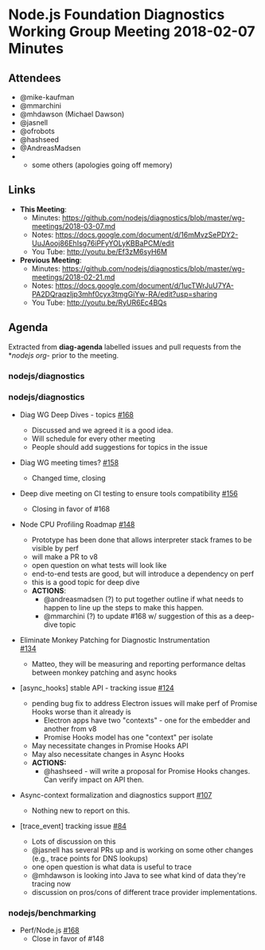 # Node.js Foundation Diagnostics Working Group Meeting 2018-02-07 Minutes

## Attendees
 - @mike-kaufman
 - @mmarchini
 - @mhdawson (Michael Dawson)
 - @jasnell
 - @ofrobots
 - @hashseed
 - @AndreasMadsen
 - + some others (apologies going off memory)

## Links
- **This Meeting**:
  - Minutes:  https://github.com/nodejs/diagnostics/blob/master/wg-meetings/2018-03-07.md
  - Notes: https://docs.google.com/document/d/16mMvzSePDY2-UuJAooj86EhIsg76iPFyYOLyKBBaPCM/edit
  - You Tube: http://youtu.be/Ef3zM6syH6M
- **Previous Meeting**: 
  - Minutes:  https://github.com/nodejs/diagnostics/blob/master/wg-meetings/2018-02-21.md
  - Notes: https://docs.google.com/document/d/1ucTWrJuU7YA-PA2DQraqzIjp3mhf0cyx3tmgGiYw-RA/edit?usp=sharing
  - You Tube: http://youtu.be/RyUR6Ec4BQs

## Agenda

Extracted from **diag-agenda** labelled issues and pull requests from the **nodejs org*- prior to the meeting.

### nodejs/diagnostics

### nodejs/diagnostics

- Diag WG Deep Dives - topics [#168](https://github.com/nodejs/diagnostics/issues/168)
  - Discussed and we agreed it is a good idea.
  - Will schedule for every other meeting
  - People should add suggestions for topics in the issue

- Diag WG meeting times? [#158](https://github.com/nodejs/diagnostics/issues/158)
  - Changed time, closing

- Deep dive meeting on CI testing to ensure tools compatibility [#156](https://github.com/nodejs/diagnostics/issues/156)
  - Closing in favor of #168

- Node CPU Profiling Roadmap [#148](https://github.com/nodejs/diagnostics/issues/148)
  - Prototype has been done that allows interpreter stack frames to be visible by perf
  - will make a PR to v8
  - open question on what tests will look like
  - end-to-end tests are good, but will introduce a dependency on perf
  - this is a good topic for deep dive
  - **ACTIONS**:
      - @andreasmadsen (?) to put together outline if what needs to happen to line up the steps to make
    this happen.
     - @mmarchini (?) to update #168 w/ suggestion of this as a deep-dive topic

- Eliminate Monkey Patching for Diagnostic Instrumentation  
[#134](https://github.com/nodejs/diagnostics/issues/134)
  - Matteo, they will be measuring and reporting performance deltas between monkey patching and async hooks

- \[async_hooks\] stable API - tracking issue [#124](https://github.com/nodejs/diagnostics/issues/124)
  - pending bug fix to address Electron issues will make perf of Promise Hooks worse than it already is
    - Electron apps have two "contexts" - one for the embedder and another from v8
    - Promise Hooks model has one "context" per isolate
  - May necessitate changes in Promise Hooks API
  - May also necessitate changes in Async Hooks
  - **ACTIONS:** 
    - @hashseed - will write a proposal for Promise Hooks changes.  Can verify impact on API then. 
  

- Async-context formalization and diagnostics support [#107](https://github.com/nodejs/diagnostics/issues/107)
  - Nothing new to report on this.

- \[trace_event\] tracking issue [#84](https://github.com/nodejs/diagnostics/issues/84)
  - Lots of discussion on this
  - @jasnell has several PRs up and is working on some other changes (e.g., trace points for DNS lookups)
  - one open question is what data is useful to trace
  - @mhdawson is looking into Java to see what kind of data they're tracing now
  - discussion on pros/cons of different trace provider implementations.

### nodejs/benchmarking

- Perf/Node.js [#168](https://github.com/nodejs/benchmarking/issues/168)
  - Close in favor of #148

